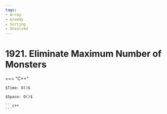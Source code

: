 ```yaml
---
tags:
- Array
- Greedy
- Sorting
- Unsolved
---
```



# 1921. Eliminate Maximum Number of Monsters

=== "C++"

    $Time: O()$

    $Space: O()$

    ```c++
    ```